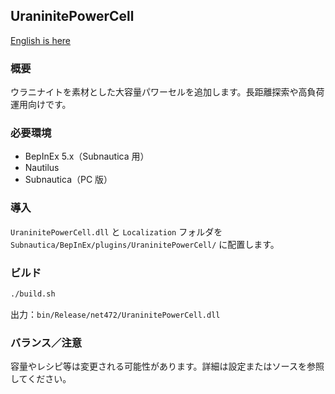 ## UraninitePowerCell

[English is here](./README.md)

### 概要
ウラニナイトを素材とした大容量パワーセルを追加します。長距離探索や高負荷運用向けです。

### 必要環境
- BepInEx 5.x（Subnautica 用）
- Nautilus
- Subnautica（PC 版）

### 導入
`UraninitePowerCell.dll` と `Localization` フォルダを `Subnautica/BepInEx/plugins/UraninitePowerCell/` に配置します。

### ビルド
```bash
./build.sh
```
出力：`bin/Release/net472/UraninitePowerCell.dll`

### バランス／注意
容量やレシピ等は変更される可能性があります。詳細は設定またはソースを参照してください。


